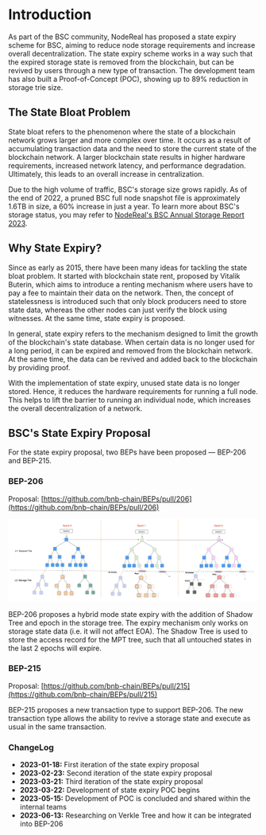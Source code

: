 # Introduction

As part of the BSC community, NodeReal has proposed a state expiry scheme for BSC, aiming to reduce node storage requirements and increase overall decentralization. The state expiry scheme works in a way such that the expired storage state is removed from the blockchain, but can be revived by users through a new type of transaction. The development team has also built a Proof-of-Concept (POC), showing up to 89% reduction in storage trie size.

## The State Bloat Problem

State bloat refers to the phenomenon where the state of a blockchain network grows larger and more complex over time. It occurs as a result of accumulating transaction data and the need to store the current state of the blockchain network. A larger blockchain state results in higher hardware requirements, increased network latency, and performance degradation. Ultimately, this leads to an overall increase in centralization.

Due to the high volume of traffic, BSC's storage size grows rapidly. As of the end of 2022, a pruned BSC full node snapshot file is approximately 1.6TB in size, a 60% increase in just a year. To learn more about BSC's storage status, you may refer to [NodeReal's BSC Annual Storage Report 2023](https://nodereal.io/blog/en/bnb-smart-chain-annual-storage-report-2023/).


## Why State Expiry?

Since as early as 2015, there have been many ideas for tackling the state bloat problem. It started with blockchain state rent, proposed by Vitalik Buterin, which aims to introduce a renting mechanism where users have to pay a fee to maintain their data on the network. Then, the concept of statelessness is introduced such that only block producers need to store state data, whereas the other nodes can just verify the block using witnesses. At the same time, state expiry is proposed.


In general, state expiry refers to the mechanism designed to limit the growth of the blockchain's state database. When certain data is no longer used for a long period, it can be expired and removed from the blockchain network. At the same time, the data can be revived and added back to the blockchain by providing proof.


With the implementation of state expiry, unused state data is no longer stored. Hence, it reduces the hardware requirements for running a full node. This helps to lift the barrier to running an individual node, which increases the overall decentralization of a network.

## BSC's State Expiry Proposal

For the state expiry proposal, two BEPs have been proposed — BEP-206 and BEP-215.

### BEP-206

Proposal: [https://github.com/bnb-chain/BEPs/pull/206](https://github.com/bnb-chain/BEPs/pull/206)

![](assets/bep206-proposal.png)

BEP-206 proposes a hybrid mode state expiry with the addition of Shadow Tree and epoch in the storage tree. The expiry mechanism only works on storage state data (i.e. it will not affect EOA). The Shadow Tree is used to store the access record for the MPT tree, such that all untouched states in the last 2 epochs will expire. <!--More technical details can be found in Private ([https://app.clickup.com/25652588/docs/revbc-25105/revbc-121925](https://app.clickup.com/25652588/docs/revbc-25105/revbc-121925))-->

  
### BEP-215

Proposal: [https://github.com/bnb-chain/BEPs/pull/215](https://github.com/bnb-chain/BEPs/pull/215)

BEP-215 proposes a new transaction type to support BEP-206. The new transaction type allows the ability to revive a storage state and execute as usual in the same transaction. <!--More technical details can be found in Private ([https://app.clickup.com/25652588/docs/revbc-25105/revbc-123605](https://app.clickup.com/25652588/docs/revbc-25105/revbc-123605))-->  

### ChangeLog

* **2023-01-18:** First iteration of the state expiry proposal
* **2023-02-23:** Second iteration of the state expiry proposal
* **2023-03-21:** Third iteration of the state expiry proposal
* **2023-03-22:** Development of state expiry POC begins
* **2023-05-15:** Development of POC is concluded and shared within the internal teams
* **2023-06-13:** Researching on Verkle Tree and how it can be integrated into BEP-206